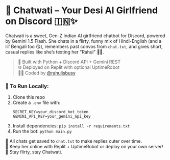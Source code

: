 
# 💖 Chatwati – Your Desi AI Girlfriend on Discord 🇮🇳✨  
Chatwati is a sweet, Gen-Z Indian AI girlfriend chatbot for Discord, powered by Gemini 1.5 Flash. She chats in a flirty, funny mix of Hindi-English (and a lil’ Bengali too 😘), remembers past convos from `chat.txt`, and gives short, casual replies like she’s texting her "Rahul" 🥺💕.  
> 💬 Built with Python + Discord API + Gemini REST  
> 🌐 Deployed on Replit with optional UptimeRobot  
> 👨‍💻 Coded by [@rahulisbusy](https://github.com/rahulisbusy)  

### 🔧 To Run Locally:  
1. Clone this repo  
2. Create a `.env` file with:  
   ```
   SECRET_KEY=your_discord_bot_token  
   GEMINI_API_KEY=your_gemini_api_key  
   ```  
3. Install dependencies: `pip install -r requirements.txt`  
4. Run the bot: `python main.py`  

📝 All chats get saved to `chat.txt` to make replies cuter over time.  
🫶 Keep her online with Replit + UptimeRobot or deploy on your own server!  
💌 Stay flirty, stay Chatwati.
```
